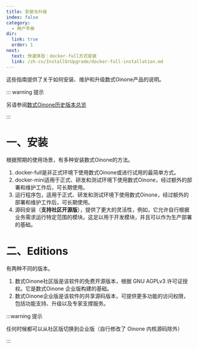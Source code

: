 ```yaml
---
title: 安装与升级
index: false
category:
  - 用户手册
dir:
  link: true
  order: 1
next:
  text: 快速体验：docker-full方式安装
  link: /zh-cn/InstallOrUpgrade/docker-full-installation.md
---
```

这些指南提供了关于如何安装、维护和升级数式Oinone产品的说明。

::: warning 提示

另请参阅[数式Oinone历史版本总览](/zh-cn/InstallOrUpgrade/version-list.md)

:::

# 一、安装
根据预期的使用场景，有多种安装数式Oinone的方法。

1. docker-full是非正式环境下使用数式Oinone或进行试用的最简单方式。
2. docker-mini适用于正式、研发和测试环境下使用数式Oinone，经过额外的部署和维护工作后，可长期使用。
3. 运行程序包，适用于正式、研发和测试环境下使用数式Oinone，经过额外的部署和维护工作后，可长期使用。
4. 源码安装（**支持社区开源版**），提供了更大的灵活性，例如，它允许自行根据业务需求运行特定范围的模块。这足以用于开发模块，并且可以作为生产部署的基础。

# 二、Editions
有两种不同的版本。

1. 数式Oinone社区版是该软件的免费开源版本，根据 GNU AGPLv3 许可证授权。它是数式Oinone 企业版构建的基础。
2. 数式Oinone企业版是该软件的共享源码版本，可提供更多功能的访问权限，包括功能支持、升级以及专家支撑服务。

:::warning 提示

任何时候都可以从社区版切换到企业版（自行修改了 Oinone 内核源码除外）

:::



